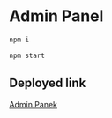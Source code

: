 # Admin Panel

```bash
npm i
```

```bash
npm start
```

## Deployed link
<a href="https://adminpanel.techfestsliet.org/">Admin Panek</a>
